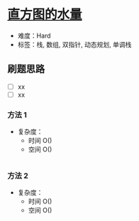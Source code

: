 # [直方图的水量](https://leetcode-cn.com/problems/volume-of-histogram-lcci/)

- 难度：Hard
- 标签：栈, 数组, 双指针, 动态规划, 单调栈

## 刷题思路

- [ ] xx
- [ ] xx

### 方法 1

- 复杂度：
    - 时间 O()
    - 空间 O()

``` js

```

### 方法 2

- 复杂度：
    - 时间 O()
    - 空间 O()

``` js

```
